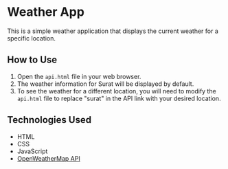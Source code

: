 # Weather App

This is a simple weather application that displays the current weather for a specific location.

## How to Use

1. Open the `api.html` file in your web browser.
2. The weather information for Surat will be displayed by default.
3. To see the weather for a different location, you will need to modify the `api.html` file to replace "surat" in the API link with your desired location.

## Technologies Used

- HTML
- CSS
- JavaScript
- [OpenWeatherMap API](https://openweathermap.org/api) 
